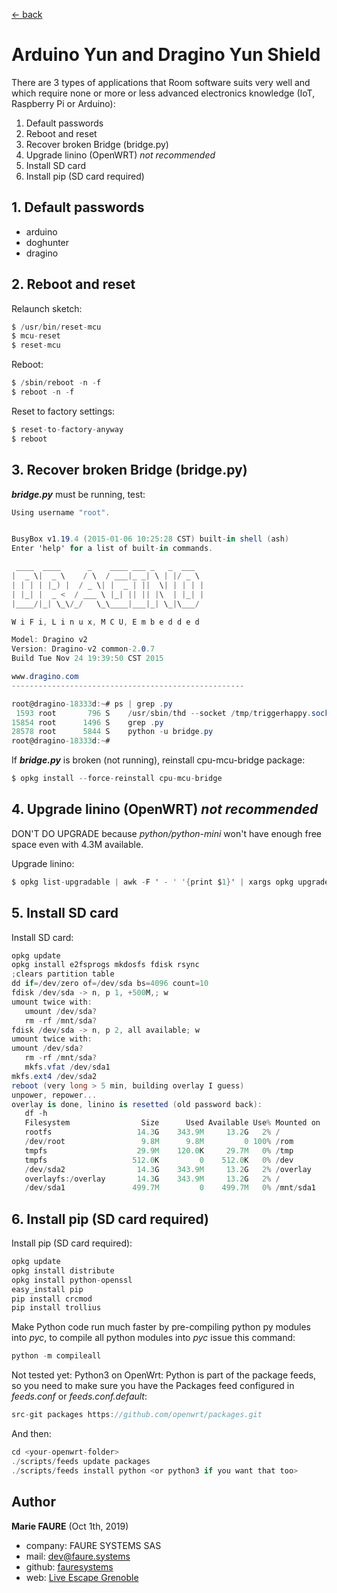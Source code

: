 ﻿[<- back](README.md)

# Arduino Yun and Dragino Yun Shield
There are 3 types of applications that Room software suits very well and which require none or more or less advanced electronics knowledge (IoT, Raspberry Pi or Arduino):
1. Default passwords
2. Reboot and reset
3. Recover broken Bridge (bridge.py)
4. Upgrade linino (OpenWRT) *not recommended*
5. Install SD card
6. Install pip (SD card required)

## 1. Default passwords
* arduino
* doghunter
* dragino


## 2. Reboot and reset
Relaunch sketch:
```csharp
$ /usr/bin/reset-mcu
$ mcu-reset
$ reset-mcu
```
Reboot:
```csharp
$ /sbin/reboot -n -f
$ reboot -n -f
```
Reset to factory settings:
```csharp
$ reset-to-factory-anyway
$ reboot
```

## 3. Recover broken Bridge (bridge.py)
***bridge.py*** must be running, test:
```csharp
Using username "root".


BusyBox v1.19.4 (2015-01-06 10:25:28 CST) built-in shell (ash)
Enter 'help' for a list of built-in commands.

 ____  ____      _    ____ ___ _   _  ___
|  _ \|  _ \    / \  / ___|_ _| \ | |/ _ \
| | | | |_) |  / _ \| |  _ | ||  \| | | | |
| |_| |  _ <  / ___ \ |_| || || |\  | |_| |
|____/|_| \_\/_/   \_\____|___|_| \_|\___/

W i F i, L i n u x, M C U, E m b e d d e d

Model: Dragino v2
Version: Dragino-v2 common-2.0.7
Build Tue Nov 24 19:39:50 CST 2015

www.dragino.com
----------------------------------------------------

root@dragino-18333d:~# ps | grep .py
 1593 root       796 S    /usr/sbin/thd --socket /tmp/triggerhappy.socket --tr
15854 root      1496 S    grep .py
28578 root      5844 S    python -u bridge.py
root@dragino-18333d:~#
```

If ***bridge.py*** is broken (not running), reinstall cpu-mcu-bridge package:
```csharp
$ opkg install --force-reinstall cpu-mcu-bridge
```

## 4. Upgrade linino (OpenWRT) *not recommended*
DON'T DO UPGRADE because *python/python-mini* won't have enough free space even with 4.3M available.

Upgrade linino:
```csharp
$ opkg list-upgradable | awk -F ' - ' '{print $1}' | xargs opkg upgrade
```

## 5. Install SD card
Install SD card:
```csharp
opkg update
opkg install e2fsprogs mkdosfs fdisk rsync
;clears partition table
dd if=/dev/zero of=/dev/sda bs=4096 count=10
fdisk /dev/sda -> n, p 1, +500M,; w
umount twice with:
   umount /dev/sda?
   rm -rf /mnt/sda?
fdisk /dev/sda -> n, p 2, all available; w
umount twice with:
umount /dev/sda?
   rm -rf /mnt/sda?
   mkfs.vfat /dev/sda1
mkfs.ext4 /dev/sda2
reboot (very long > 5 min, building overlay I guess)
unpower, repower...
overlay is done, linino is resetted (old password back):
   df -h
   Filesystem                Size      Used Available Use% Mounted on
   rootfs                   14.3G    343.9M     13.2G   2% /
   /dev/root                 9.8M      9.8M         0 100% /rom
   tmpfs                    29.9M    120.0K     29.7M   0% /tmp
   tmpfs                   512.0K         0    512.0K   0% /dev
   /dev/sda2                14.3G    343.9M     13.2G   2% /overlay
   overlayfs:/overlay       14.3G    343.9M     13.2G   2% /
   /dev/sda1               499.7M         0    499.7M   0% /mnt/sda1
```

## 6. Install pip (SD card required)
Install pip (SD card required):
```csharp
opkg update  
opkg install distribute  
opkg install python-openssl  
easy_install pip
pip install crcmod
pip install trollius
```

Make Python code run much faster by pre-compiling python py modules into *pyc*, 
to compile all python modules into *pyc* issue this command:
```csharp
python -m compileall
```

Not tested yet:
Python3 on OpenWrt: Python is part of the package feeds, so you need to make sure you have 
the Packages feed configured in *feeds.conf* or *feeds.conf.default*:
```csharp
src-git packages https://github.com/openwrt/packages.git
```

And then:
```csharp
cd <your-openwrt-folder>
./scripts/feeds update packages 
./scripts/feeds install python <or python3 if you want that too>
```


## Author

**Marie FAURE** (Oct 1th, 2019)
* company: FAURE SYSTEMS SAS
* mail: <a href="mailto:dev@faure.systems" target="_blank">dev@faure.systems</a>
* github: <a href="https://github.com/fauresystems?tab=repositories" target="_blank">fauresystems</a>
* web: <a href="https://www.live-escape.net/" target="_blank">Live Escape Grenoble</a>